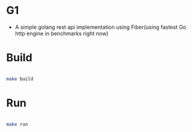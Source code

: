 # G1

- A simple golang rest api implementation using Fiber(using fastest Go http engine in benchmarks right now)

# Build

```bash

make build

```

# Run

```bash

make run

```
